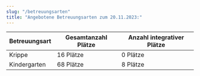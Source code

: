 ```yaml
---
slug: "/betreuungsarten"
title: "Angebotene Betreuungsarten zum 20.11.2023:"
---
```

| Betreuungsart | Gesamtanzahl Plätze | Anzahl integrativer Plätze |
|---------------|---------------------|----------------------------|
| Krippe        | 16 Plätze           | 0 Plätze                   |
| Kindergarten  | 68 Plätze           | 8 Plätze                   |